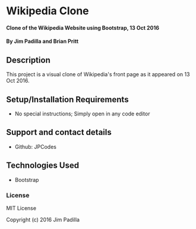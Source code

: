 # Wikipedia Clone

#### Clone of the Wikipedia Website using Bootstrap, 13 Oct 2016

#### By Jim Padilla and Brian Pritt

## Description

This project is a visual clone of Wikipedia's front page as it appeared on 13 Oct 2016.

## Setup/Installation Requirements

* No special instructions; Simply open in any code editor

## Support and contact details

* Github: JPCodes

## Technologies Used

* Bootstrap

### License

MIT License

Copyright (c) 2016 Jim Padilla
